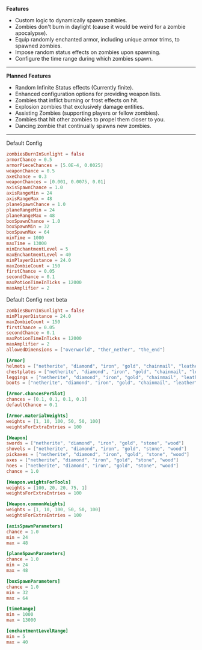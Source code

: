 **Features**
-   Custom logic to dynamically spawn zombies.
-   Zombies don't burn in daylight (cause it would be weird for a zombie apocalypse).
-   Equip randomly enchanted armor, including unique armor trims, to spawned zombies.
-   Impose random status effects on zombies upon spawning.
-   Configure the time range during which zombies spawn.

---

**Planned Features**
-   Random Infinite Status effects (Currently finite).
-   Enhanced configuration options for providing weapon lists.
-   Zombies that inflict burning or frost effects on hit.
-   Explosion zombies that exclusively damage entities.
-   Assisting Zombies (supporting players or fellow zombies).
-   Zombies that hit other zombies to propel them closer to you.
-   Dancing zombie that continually spawns new zombies.

---

Default Config

```toml
zombiesBurnInSunlight = false
armorChance = 0.5
armorPieceChances = [5.0E-4, 0.0025]
weaponChance = 0.5
axeChance = 0.3
weaponChances = [0.001, 0.0075, 0.01]
axisSpawnChance = 1.0
axisRangeMin = 24
axisRangeMax = 48
planeSpawnChance = 1.0
planeRangeMin = 24
planeRangeMax = 48
boxSpawnChance = 1.0
boxSpawnMin = 32
boxSpawnMax = 64
minTime = 1000
maxTime = 13000
minEnchantmentLevel = 5
maxEnchantmentLevel = 40
minPlayerDistance = 24.0
maxZombieCount = 150
firstChance = 0.05
secondChance = 0.1
maxPotionTimeInTicks = 12000
maxAmplifier = 2
```

Default Config next beta
```toml
zombiesBurnInSunlight = false
minPlayerDistance = 24.0
maxZombieCount = 150
firstChance = 0.05
secondChance = 0.1
maxPotionTimeInTicks = 12000
maxAmplifier = 2
allowedDimensions = ["overworld", "ther_nether", "the_end"]

[Armor]
helmets = ["netherite", "diamond", "iron", "gold", "chainmail", "leather", "turtle"]
chestplates = ["netherite", "diamond", "iron", "gold", "chainmail", "leather"]
leggings = ["netherite", "diamond", "iron", "gold", "chainmail", "leather"]
boots = ["netherite", "diamond", "iron", "gold", "chainmail", "leather"]

[Armor.chancesPerSlot]
chances = [0.1, 0.1, 0.1, 0.1]
defaultChance = 0.1

[Armor.materialWeights]
weights = [1, 10, 100, 50, 50, 100]
weightsForExtraEntries = 100

[Weapon]
swords = ["netherite", "diamond", "iron", "gold", "stone", "wood"]
shovels = ["netherite", "diamond", "iron", "gold", "stone", "wood"]
pickaxes = ["netherite", "diamond", "iron", "gold", "stone", "wood"]
axes = ["netherite", "diamond", "iron", "gold", "stone", "wood"]
hoes = ["netherite", "diamond", "iron", "gold", "stone", "wood"]
chance = 1.0

[Weapon.weightsForTools]
weights = [100, 20, 20, 75, 1]
weightsForExtraEntries = 100

[Weapon.commonWeights]
weights = [1, 10, 100, 50, 50, 100]
weightsForExtraEntries = 100

[axisSpawnParameters]
chance = 1.0
min = 24
max = 48

[planeSpawnParameters]
chance = 1.0
min = 24
max = 48

[boxSpawnParameters]
chance = 1.0
min = 32
max = 64

[timeRange]
min = 1000
max = 13000

[enchantmentLevelRange]
min = 5
max = 40
```
